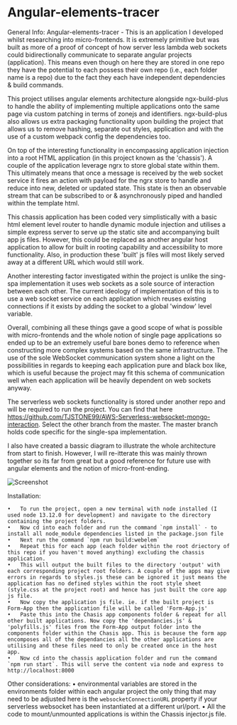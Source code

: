 # Angular-elements-tracer

General Info:
Angular-elements-tracer - This is an application I developed whilst researching into micro-frontends. It is extremely primitive but was built as more of a proof of concept of how server less lambda web sockets could bidirectionally communicate to separate angular projects (application). This means even though on here they are stored in one repo they have the potential to each possess their own repo (i.e., each folder name is a repo) due to the fact they each have independent dependencies &amp; build commands.

This project utilises angular elements architecture alongside ngx-build-plus to handle the ability of implementing multiple applications onto the same page via custom patching in terms of zonejs and identifiers. ngx-build-plus also allows us extra packaging functionality upon building the project that allows us to remove hashing, separate out styles, application and with the use of a custom webpack config the dependencies too.

On top of the interesting functionality in encompassing application injection into a root HTML application (in this project known as the 'chassis'). A couple of the application leverage ngrx to store global state within them. This ultimately means that once a message is received by the web socket service it fires an action with payload for the ngrx store to handle and reduce into new, deleted or updated state. This state is then an observable stream that can be subscribed to or &amp; asynchronously piped and handled within the template html.

This chassis application has been coded very simplistically with a basic html element level router to handle dynamic module injection and utilises a simple express server to serve up the static site and accompanying built app js files. However, this could be replaced as another angular host application to allow for built in rooting capability and accessibility to more functionality. Also, in production these 'built' js files will most likely served away at a different URL which would still work.

Another interesting factor investigated within the project is unlike the sing-spa implementation it uses web sockets as a sole source of interaction between each other. The current ideology of implementation of this is to use a web socket service on each application which reuses existing connections if it exists by adding the socket to a global 'window' level variable.

Overall, combining all these things gave a good scope of what is possible with micro-frontends and the whole notion of single page applications so ended up to be an extremely useful bare bones demo to reference when constructing more complex systems based on the same infrastructure. The use of the sole WebSocket communication system shone a light on the possibilities in regards to keeping each application pure and black box like, which is useful because the project may fit this schema of communication well when each application will be heavily dependent on web sockets anyway.

The serverless web sockets functionality is stored under another repo and will be required to run the project. You can find that here https://github.com/TJSTONE99/AWS-Serverless-websocket-mongo-interaction. Select the other branch from the master. The master branch holds code specific for the single-spa implementation.

I also have created a bassic diagram to illustrate the whole architecture from start to finish. However, I will re-itterate this was mainly thrown together so its far from great but a good reference for future use with angular elements and the notion of micro-front-ending.

![Screenshot](single-spa_serverless-schema.png)

Installation:

    •   To run the project, open a new terminal with node installed (I used node 13.12.0 for development) and navigate to the directory containing the project folders.
    •   Now cd into each folder and run the command `npm install` - to install all node_module dependencies listed in the package.json file
    •   Next run the command `npm run build:webelem`
    •   Repeat this for each app (each folder within the root driectory of this repo if you haven't moved anything) excluding the chassis application.
    •   This will output the built files to the directory 'output' with each corresponding project root folders. A couple of the apps may give errors in regards to styles.js these can be ignored it just means the application has no defined styles within the root style sheet (style.css at the project root) and hence has just built the core app js file.
    •   Now copy the application js file. ie. if the built project is Form-App then the application file will be called 'Form-App.js'
    •   Paste this into the Chasis app components folder & repeat for all other built applications. Now copy the 'dependancies.js' & 'polyfills.js' files from the Form-App output folder into the components folder within the Chasis app. This is because the form app encomposes all of the dependancies all the other applications are utilising and these files need to only be created once in the host app.
    •   Now cd into the chassis application folder and run the command `npm run start`. This will serve the content via node and express to http://localhost:8000

Other considerations:
• environmental variables are stored in the environments folder within each angular project the only thing that may need to be adjusted here is the `websocketConnectionURL` property if your serverless websocket has been instantiated at a different url/port.
• All the code to mount/unmounted applications is within the Chassis injector.js file.